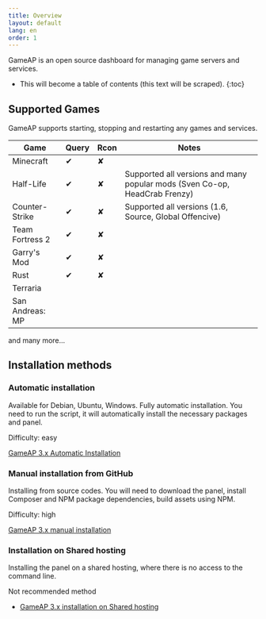 ```yaml
---
title: Overview
layout: default
lang: en
order: 1
---
```


GameAP is an open source dashboard for managing game servers and services.

* This will become a table of contents (this text will be scraped).
{:toc}

## Supported Games

GameAP supports starting, stopping and restarting any games and services.

| Game | Query | Rcon | Notes |
| ------ | ------- | ------ | ------- |
| Minecraft | ✔ | ✘ |
| Half-Life| ✔ | ✘ | Supported all versions and many popular mods (Sven Co-op, HeadCrab Frenzy) |
| Counter-Strike | ✔ | ✘ | Supported all versions (1.6, Source, Global Offencive) |
| Team Fortress 2 | ✔ | ✘ |
| Garry's Mod | ✔ | ✘ |
| Rust | ✔ | ✘ |
| Terraria | | 
| San Andreas: MP | |

and many more... 

## Installation methods

### Automatic installation

Available for Debian, Ubuntu, Windows.
Fully automatic installation. You need to run the script, it will automatically install the necessary packages and panel.

Difficulty: easy

[GameAP 3.x Automatic Installation](/en/auto_install.html)

### Manual installation from GitHub

Installing from source codes. You will need to download the panel,
install Composer and NPM package dependencies, build assets using NPM.

Difficulty: high

[GameAP 3.x manual installation](/ru/manual_install.html)

### Installation on Shared hosting

Installing the panel on a shared hosting, where there is no access to the command line.

Not recommended method

* [GameAP 3.x installation on Shared hosting](/ru/shared_install.html)